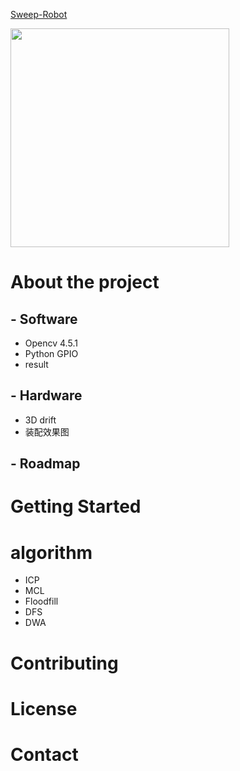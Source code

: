 [Sweep-Robot](https://github.com/quboyue/Sweep-Robot-Team36)



<img width="350" height="350" src="https://github.com/GANTIAN-hub405/picutre/blob/main/sweep-robot.jpg"/></div>

 

# About the project

## - Software

- Opencv 4.5.1
- Python GPIO
- result

## - Hardware 
- 3D drift
- 装配效果图

## - Roadmap


# Getting Started



# algorithm 
 - ICP
 - MCL
 - Floodfill
 - DFS 
 - DWA

# Contributing
# License
# Contact

